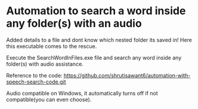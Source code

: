 # Automation to search a word inside any folder(s) with an audio

Added details to a file and dont know which nested folder its saved in! Here this executable comes to the rescue.

Execute the SearchWordInFiles.exe file and search any word inside any folder(s) with audio assistance.

Reference to the code: https://github.com/shrutisawant6/automation-with-speech-search-code.git

Audio compatible on Windows, it automatically turns off if not compatible(you can even choose).

